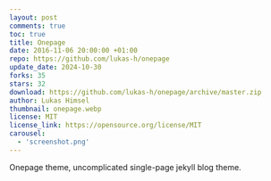 ```yaml
---
layout: post
comments: true
toc: true
title: Onepage
date: 2016-11-06 20:00:00 +01:00
repo: https://github.com/lukas-h/onepage
update_date: 2024-10-30
forks: 35
stars: 32
download: https://github.com/lukas-h/onepage/archive/master.zip
author: Lukas Himsel
thumbnail: onepage.webp
license: MIT
license_link: https://opensource.org/license/MIT
carousel:
  - 'screenshot.png'
---
```


Onepage theme, uncomplicated single-page jekyll blog theme.
